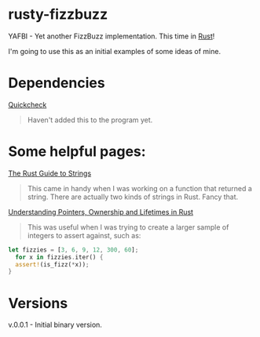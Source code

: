 # rusty-fizzbuzz
YAFBI - Yet another FizzBuzz implementation. This time in [Rust](https://www.rust-lang.org/)!

I'm going to use this as an initial examples of some ideas of mine. 

Dependencies
============

[Quickcheck](https://github.com/BurntSushi/quickcheck)

> Haven't added this to the program yet.

Some helpful pages:
===================

[The Rust Guide to Strings](http://smallcultfollowing.com/rust-int-variations/imem-umem/guide-strings.html)

> This came in handy when I was working on a function that returned a string. 
> There are actually two kinds of strings in Rust. Fancy that.


[Understanding Pointers, Ownership and Lifetimes in Rust](http://paulkoerbitz.de/posts/Understanding-Pointers-Ownership-and-Lifetimes-in-Rust.html)

> This was useful when I was trying to create a larger sample of integers to assert against, such as:

```rust
let fizzies = [3, 6, 9, 12, 300, 60];
  for x in fizzies.iter() {
  assert!(is_fizz(*x));
}
```

Versions
========

v.0.0.1 - Initial binary version.

